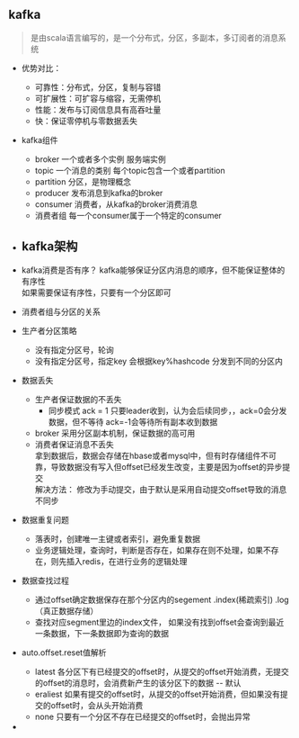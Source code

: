 ## kafka
>  是由scala语言编写的，是一个分布式，分区，多副本，多订阅者的消息系统

- 优势对比：  
  - 可靠性：分布式，分区，复制与容错
  - 可扩展性：可扩容与缩容，无需停机
  - 性能：发布与订阅信息具有高吞吐量
  - 快：保证零停机与零数据丢失

- kafka组件
  - broker 一个或者多个实例  服务端实例
  - topic 一个消息的类别  每个topic包含一个或者partition
  - partition 分区，是物理概念
  - producer 发布消息到kafka的broker
  - consumer 消费者，从kafka的broker消费消息
  - 消费者组 每一个consumer属于一个特定的consumer

- kafka架构
  - 
- kafka消费是否有序？
  kafka能够保证分区内消息的顺序，但不能保证整体的有序性  
  如果需要保证有序性，只要有一个分区即可
- 消费者组与分区的关系
- 生产者分区策略
  - 没有指定分区号，轮询
  - 没有指定分区号，指定key 会根据key%hashcode 分发到不同的分区内

- 数据丢失
  - 生产者保证数据的不丢失
    - 同步模式 ack = 1 只要leader收到，认为会后续同步，，ack=0会分发数据，但不等待 ack=-1会等待所有副本收到数据
  - broker 采用分区副本机制，保证数据的高可用
  - 消费者保证消息不丢失  
    拿到数据后，数据会存储在hbase或者mysql中，但有时存储组件不可靠，导致数据没有写入但offset已经发生改变，主要是因为offset的异步提交  
    解决方法： 修改为手动提交，由于默认是采用自动提交offset导致的消息不同步
- 数据重复问题
  - 落表时，创建唯一主键或者索引，避免重复数据
  - 业务逻辑处理，查询时，判断是否存在，如果存在则不处理，如果不存在，则先插入redis，在进行业务的逻辑处理
- 数据查找过程
  - 通过offset确定数据保存在那个分区内的segement   .index(稀疏索引) .log（真正数据存储）
  - 查找对应segment里边的index文件， 如果没有找到offset会查询到最近一条数据，下一条数据即为查询的数据  
- auto.offset.reset值解析
  - latest    各分区下有已经提交的offset时，从提交的offset开始消费，无提交的offset的消息时，会消费新产生的该分区下的数据  -- 默认
  - eraliest  如果有提交的offset时，从提交的offset开始消费，但如果没有提交的offset时，会从头开始消费
  - none  只要有一个分区不存在已经提交的offset时，会抛出异常

- 